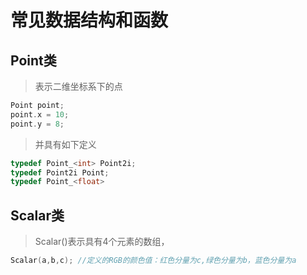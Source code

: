 # 常见数据结构和函数

## Point类

> 表示二维坐标系下的点

```c++
Point point;
point.x = 10;
point.y = 8;
```

> 并具有如下定义

```c++
typedef Point_<int> Point2i;
typedef Point2i Point;
typedef Point_<float>  
```

## Scalar类

> Scalar()表示具有4个元素的数组，

```c
Scalar(a,b,c); //定义的RGB的颜色值：红色分量为c,绿色分量为b，蓝色分量为a
```